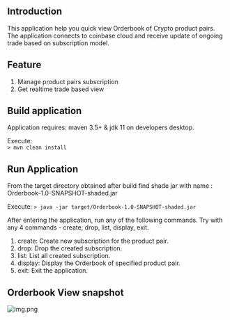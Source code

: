 ## Introduction

This application help you quick view Orderbook of Crypto product pairs.
The application connects to coinbase cloud and receive update of ongoing trade based on subscription model.

## Feature
1. Manage product pairs subscription 
2. Get realtime trade based view

## Build application

Application requires:
maven 3.5+ & jdk 11 on developers desktop.

Execute:  
```> mvn clean install```

## Run Application
From the target directory obtained after build find shade jar with name : Orderbook-1.0-SNAPSHOT-shaded.jar

Execute:
```> java -jar target/Orderbook-1.0-SNAPSHOT-shaded.jar```

After entering the application, run any of the following commands.
Try with any 4 commands - create, drop, list, display, exit.

1. create: Create new subscription for the product pair.
2. drop: Drop the created subscription.
3. list: List all created subscription.
4. display: Display the Orderbook of specified product pair.
5. exit: Exit the application.


## Orderbook View snapshot

![img.png](img.png)